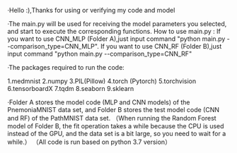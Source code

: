 ·Hello :),Thanks for using or verifying my code and model


·The main.py will be used for receiving the model parameters you selected, and start to execute the corresponding functions.
How to use main.py : 
	If you want to use CNN_MLP (Folder A),just input command "python main.py --comparison_type=CNN_MLP".
	If you want to use CNN_RF (Folder B),just input command "python main.py --comparison_type=CNN_RF"


·The packages required to run the code:

1.medmnist
2.numpy
3.PIL(Pillow)
4.torch (Pytorch)
5.torchvision
6.tensorboardX
7.tqdm
8.seaborn
9.sklearn

·Folder A stores the model code (MLP and CNN models) of the PnemoniaMNIST data set, and Folder B stores the test model code (CNN and RF) of the PathMNIST data set.
（When running the Random Forest model of Folder B, the fit operation takes a while because the CPU is used instead of the GPU, and the data set is a bit large, so you need to wait for a while.）
（All code is run based on python 3.7 version）
